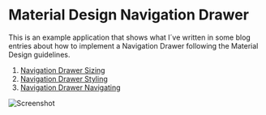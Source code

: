 # Material Design Navigation Drawer

This is an example application that shows what I´ve written in some blog entries about how to implement a Navigation Drawer following the Material Design guidelines.

1. [Navigation Drawer Sizing](http://goo.gl/Zc3kMT)
2. [Navigation Drawer Styling](http://goo.gl/rTS3MF)
3. [Navigation Drawer Navigating](https://medium.com/@sotti/material-design-navigation-drawer-iii-navigating-c30dde2132cc)

![Screenshot](https://dl.dropboxusercontent.com/u/83259317/Images/Nav%20Drawer.png)



